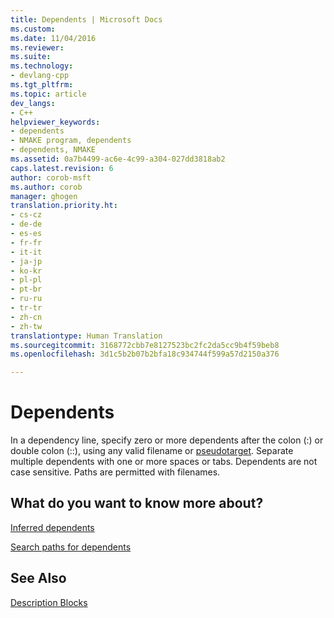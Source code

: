 ```yaml
---
title: Dependents | Microsoft Docs
ms.custom: 
ms.date: 11/04/2016
ms.reviewer: 
ms.suite: 
ms.technology:
- devlang-cpp
ms.tgt_pltfrm: 
ms.topic: article
dev_langs:
- C++
helpviewer_keywords:
- dependents
- NMAKE program, dependents
- dependents, NMAKE
ms.assetid: 0a7b4499-ac6e-4c99-a304-027dd3818ab2
caps.latest.revision: 6
author: corob-msft
ms.author: corob
manager: ghogen
translation.priority.ht:
- cs-cz
- de-de
- es-es
- fr-fr
- it-it
- ja-jp
- ko-kr
- pl-pl
- pt-br
- ru-ru
- tr-tr
- zh-cn
- zh-tw
translationtype: Human Translation
ms.sourcegitcommit: 3168772cbb7e8127523bc2fc2da5cc9b4f59beb8
ms.openlocfilehash: 3d1c5b2b07b2bfa18c934744f599a57d2150a376

---
```

# Dependents
In a dependency line, specify zero or more dependents after the colon (:) or double colon (::), using any valid filename or [pseudotarget](../build/pseudotargets.md). Separate multiple dependents with one or more spaces or tabs. Dependents are not case sensitive. Paths are permitted with filenames.  
  
## What do you want to know more about?  
 [Inferred dependents](../build/inferred-dependents.md)  
  
 [Search paths for dependents](../build/search-paths-for-dependents.md)  
  
## See Also  
 [Description Blocks](../build/description-blocks.md)


<!--HONumber=Jan17_HO1-->


